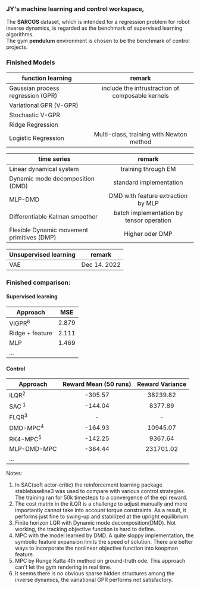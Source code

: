 ### JY's machine learning and control workspace, 
The **SARCOS** dataset, which is intended for a regression problem for robot inverse dynamics, is regarded as the benchmark of supervised learning algorithms.  
The gym **pendulum** environment is chosen to be the benchmark of control projects.
  
### Finished Models
| function learning      | remark           |
| ------------- |:-------------:|
| Gaussian process regression (GPR)	|  include the infrustraction of composable kernels	|
| Variational GPR (V-GPR)      |  |
| Stochastic V-GPR      |       |
| Ridge Regression      |       |
| Logistic Regression      |    Multi-class, training with Newton method   |

| time series      | remark           |
| ------------- |:-------------:|
|  Linear dynamical system     |   training through EM    |
|  Dynamic mode decomposition (DMD)     |   standard implementation    |
|  MLP-DMD     |   DMD with feature extraction by MLP   |
|  Differentiable Kalman smoother     |   batch implementation by tensor operation   |
|  Flexible Dynamic movement primitives (DMP)     |   Higher oder DMP   |

| Unsupervised learning      | remark           |
| ------------- |:-------------:|
|   VAE    |   Dec 14. 2022    |

### Finished comparison:
#### Supervised learning  
| Approach      | MSE           |
| ------------- |:-------------:|
| VIGPR<sup>6 </sup>	|   2.879	|
| Ridge + feature      | 2.111 |
| MLP      | 1.469      |
| ... |       |
#### Control  
| Approach        | Reward Mean (50 runs) | Reward Variance|
| ------------- |:-------------:|:-------------:|
| iLQR<sup>2 </sup>      | -305.57 |   38239.82    |
| SAC<sup> 1 </sup> | -144.04 | 8377.89 |
| FLQR<sup>3 </sup> | - | - |
| DMD-MPC<sup>4 </sup> | -164.93 | 10945.07 |
| RK4-MPC<sup>5 </sup> | -142.25 | 9367.64 |
| MLP-DMD-MPC| -384.44 | 231701.02 |
| ...| | |

Notes:  
1. In SAC(soft actor-critic) the reinforcement learning package stablebaseline3 was used to compare with various control strategies. The training ran for 50k timesteps to a convergence of the epi reward.  
2. The cost matrix in the iLQR is a challenge to adjust manually and more importantly cannot take into account torque constraints. As a result, it performs just fine to swing-up and stabilized at the upright equilibrium.
3. Finite horizon LQR with Dynamic mode decomposition(DMD). Not working, the tracking objective function is hard to define.  
4. MPC with the model learned by DMD. A quite sloppy implementation, the symbolic feature expansion limits the speed of solution. There are better ways to incorporate the nonlinear objective function into koopman feature.  
5. MPC by Runge Kutta 4th method on ground-truth ode. This approach can't let the gym rendering in real time.  
6. It seems there is no obvious sparse hidden structures among the inverse dynamics, the variational GPR performs not satisfactory.
